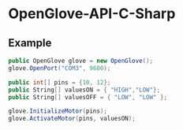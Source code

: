 # OpenGlove-API-C-Sharp

## Example

```csharp
public OpenGlove glove = new OpenGlove();
glove.OpenPort("COM3", 9600);

public int[] pins = {10, 12};
public String[] valuesON = { "HIGH","LOW"};
public String[] valuesOFF = { "LOW", "LOW" };

glove.InitializeMotor(pins);
glove.ActivateMotor(pins, valuesON);

```
